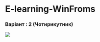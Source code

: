 # E-learning-WinFroms

### Варіант :  2 (Чотирикутник)

![](https://github.com/andrewDubyk/E-learning-WinFroms/blob/master/docs/Task.png)

##
